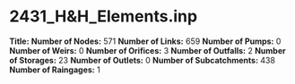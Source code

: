 # 2431_H&H_Elements.inp
**Title:** 
**Number of Nodes:** 571
**Number of Links:** 659
**Number of Pumps:** 0
**Number of Weirs:** 0
**Number of Orifices:** 3
**Number of Outfalls:** 2
**Number of Storages:** 23
**Number of Outlets:** 0
**Number of Subcatchments:** 438
**Number of Raingages:** 1
